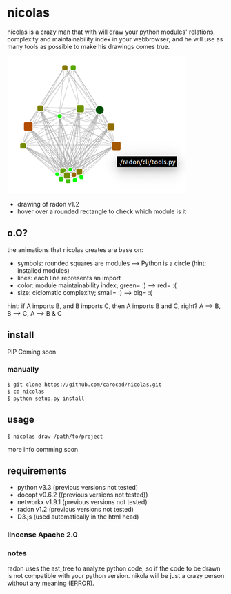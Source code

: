 # nicolas
nicolas is a crazy man that with will draw your python modules' relations, complexity and maintainability index in your webbrowser; and he will use as many tools as possible to make his drawings comes true.

![alt tag](radon_art.png)
- drawing of radon v1.2
- hover over a rounded rectangle to check which module is it

## o.O?
the animations that nicolas creates are base on:
* symbols: rounded squares are modules --> Python is a circle (hint: installed modules)
* lines: each line represents an import
* color: module maintainability index; green= :) --> red= :(
* size: ciclomatic complexity; small= :) --> big= :(

hint: if A imports B, and B imports C, then A imports B and C, right? 
        A --> B, B --> C, A --> B & C

## install
PIP Coming soon
### manually
```
$ git clone https://github.com/carocad/nicolas.git
$ cd nicolas
$ python setup.py install
```
## usage
```
$ nicolas draw /path/to/project
```
more info comming soon

## requirements
* python v3.3 (previous versions not tested)
* docopt v0.6.2 ((previous versions not tested))
* networkx v1.9.1 (previous versions not tested)
* radon v1.2 (previous versions not tested)
* D3.js (used automatically in the html head)

### lincense Apache 2.0

### notes
radon uses the ast_tree to analyze python code, so if the code to be drawn is not compatible with your python version. nikola will be just a crazy person without any meaning (ERROR).

